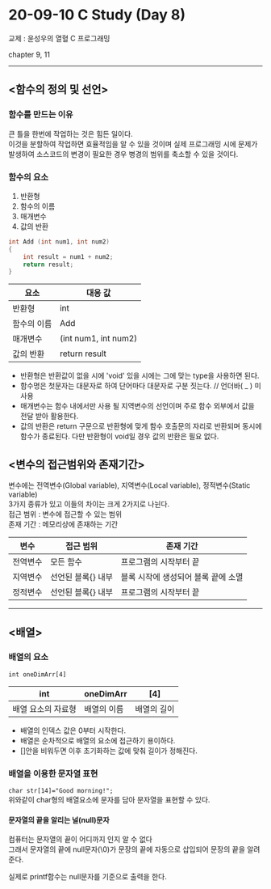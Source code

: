 20-09-10 C Study (Day 8)
=====
교제 : 윤성우의 열혈 C 프로그래밍

chapter 9, 11 

<hr>

## <함수의 정의 및 선언>

### 함수를 만드는 이유

큰 틀을 한번에 작업하는 것은 힘든 일이다.  
이것을 분할하여 작업하면 효율적임을 알 수 있을 것이며 실제 프로그래밍 시에 문제가 발생하여 소스코드의 변경이 필요한 경우 병경의 범위를 축소할 수 있을 것이다.

### 함수의 요소

1. 반환형
2. 함수의 이름
3. 매개변수
4. 값의 반환

```c
int Add (int num1, int num2)
{
	int result = num1 + num2;
	return result;
}
```
| 요소 | 대응 값 |
|------|------------|
|반환형|int|
|함수의 이름|Add|
|매개변수|(int num1, int num2)|
|값의 반환|return result|

- 반환형은 반환값이 없을 시에 'void' 있을 시에는 그에 맞는 type을 사용하면 된다.  
- 함수명은 첫문자는 대문자로 하여 단어마다 대문자로 구분 짓는다. // 언더바( _ ) 미사용
- 매개변수는 함수 내에서만 사용 될 지역변수의 선언이며 주로 함수 외부에서 값을 전달 받아 활용한다.
- 값의 반환은 return 구문으로 반환형에 맞게 함수 호출문의 자리로 반환되며 동시에 함수가 종료된다.
다만 반환형이 void일 경우 값의 반환은 필요 없다.

## <변수의 접근범위와 존재기간>

변수에는 전역변수(Global variable), 지역변수(Local variable), 정적변수(Static variable)  
3가지 종류가 있고 이들의 차이는 크게 2가지로 나뉜다.  
접근 범위 : 변수에 접근할 수 있는 범위  
존재 기간 : 메모리상에 존재하는 기간
  
| 변수   |  접근 범위        | 존재 기간|
|--------|-------------------|----------|
|전역변수| 모든 함수         |프로그램의 시작부터 끝|
|지역변수| 선언된 블록{} 내부|블록 시작에 생성되어 블록 끝에 소멸|
|정적변수| 선언된 블록{} 내부|프로그램의 시작부터 끝|

<hr>

## <배열>

### 배열의 요소

`int oneDimArr[4]`

| int  | oneDimArr |[4]|
|------|-----------|---|
|배열 요소의 자료형|배열의 이름|배열의 길이|

- 배열의 인덱스 값은 0부터 시작한다.
- 배열은 순차적으로 배열의 요소에 접근하기 용이하다. 
- []안을 비워두면 이후 초기화하는 값에 맞춰 길이가 정해진다.

### 배열을 이용한 문자열 표현

`char str[14]="Good morning!";`  
위와같이 char형의 배열요소에 문자를 담아 문자열을 표현할 수 있다.  

#### 문자열의 끝을 알리는 널(null)문자

컴퓨터는 문자열의 끝이 어디까지 인지 알 수 없다  
그래서 문자열의 끝에 null문자(\0)가 문장의 끝에 자동으로 삽입되어 문장의 끝을 알려준다.  

실제로 printf함수는 null문자를 기준으로 출력을 한다.
